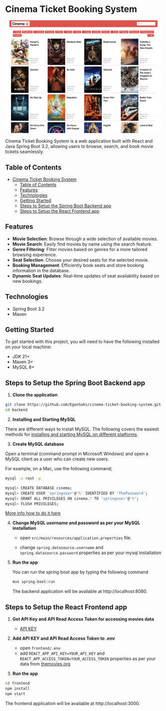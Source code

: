 # Cinema Ticket Booking System

![cinema](/cinema.gif)

Cinema Ticket Booking System is a web application built with React and Java Spring Boot 3.2, allowing users to browse, search, and book movie tickets seamlessly.

## Table of Contents

- [Cinema Ticket Booking System](#cinema-ticket-booking-system)
  - [Table of Contents](#table-of-contents)
  - [Features](#features)
  - [Technologies](#technologies)
  - [Getting Started](#getting-started)
  - [Steps to Setup the Spring Boot Backend app](#steps-to-setup-the-spring-boot-backend-app)
  - [Steps to Setup the React Frontend app](#steps-to-setup-the-react-frontend-app)


## Features

- **Movie Selection**: Browse through a wide selection of available movies.
- **Movie Search**: Easily find movies by name using the search feature.
- **Genre Filtering**: Filter movies based on genres for a more tailored browsing experience.
- **Seat Selection**: Choose your desired seats for the selected movie.
- **Booking Management**: Efficiently book seats and store booking information in the database.
- **Dynamic Seat Updates**: Real-time updates of seat availability based on new bookings.

## Technologies

- Spring Boot 3.2
- Maven

## Getting Started

To get started with this project, you will need to have the following installed on your local machine:

- JDK 21+
- Maven 3+
- MySQL 8+

## Steps to Setup the Spring Boot Backend app

1. **Clone the application**

```zsh
git clone https://github.com/EgonSaks/cinema-ticket-booking-system.git
cd backend
```
2. **Installing and Starting MySQL**

There are different ways to install MySQL. The following covers the easiest methods for [installing and starting MySQL on different platforms](https://dev.mysql.com/doc/mysql-getting-started/en/#mysql-getting-started-installing).

3. **Create MySQL database**

Open a terminal (command prompt in Microsoft Windows) and open a MySQL client as a user who can create new users.

For example, on a Mac, use the following command;

```zsh
mysql -u root -p
```

```zsh
mysql> CREATE DATABASE cinema;
mysql> CREATE USER 'springuser'@'%' IDENTIFIED BY 'ThePassword';
mysql> GRANT ALL PRIVILEGES ON cinema.* TO 'springuser'@'%';
mysql> FLUSH PRIVILEGES;
```

[More info how to do it here](https://spring.io/guides/gs/accessing-data-mysql)

4. **Change MySQL username and password as per your MySQL installation**


	+ open `src/main/resources/application.properties` file.

	+ change `spring.datasource.username` and `spring.datasource.password` properties as per your mysql installation

5. **Run the app**

	You can run the spring boot app by typing the following command

	```zsh
	mvn spring-boot:run
	```

	The backend application will be available at http://localhost:8080.

## Steps to Setup the React Frontend app

1. **Get API Key and API Read Access Token for accessing movies data**

     + [API KEY](https://www.themoviedb.org/settings/api)

2. **Add API KEY and API Read Access Token to .env**

    + open `frontend/.env`
    + add `REACT_APP_API_KEY=YOUR_API_KEY` and `REACT_APP_ACCESS_TOKEN=YOUR_ACCESS_TOKEN` properties as per your data from [themovies.org](https://www.themoviedb.org/settings/api)

3. **Run the app**
```zsh
cd frontend
npm install
npm start
```

The frontend application will be available at http://localhost:3000.

